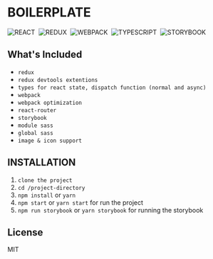 # BOILERPLATE
![REACT](https://place-hold.it/80x33/433/fff?text=REACT&bold)&nbsp;
![REDUX](https://place-hold.it/80x33/506/fff?text=REDUX&bold)&nbsp;
![WEBPACK](https://place-hold.it/100x33/042/fff?text=WEBPACK&bold)&nbsp;
![TYPESCRIPT](https://place-hold.it/130x33/104/fff?text=TYPESCRIPT&bold)&nbsp;
![STORYBOOK](https://place-hold.it/130x33/411/fff?text=STORYBOOK&bold)&nbsp;

## What's Included

- `redux`
- `redux devtools extentions`
- `types for react state, dispatch function (normal and async)`
- `webpack`
- `webpack optimization`
- `react-router`
- `storybook`
- `module sass`
- `global sass`
- `image & icon support`

## INSTALLATION

1. `clone the project`
2. `cd /project-directory`
3. `npm install` or `yarn`
4. `npm start` or `yarn start` for run the project
5. `npm run storybook` or `yarn storybook` for running the storybook

## License

MIT

